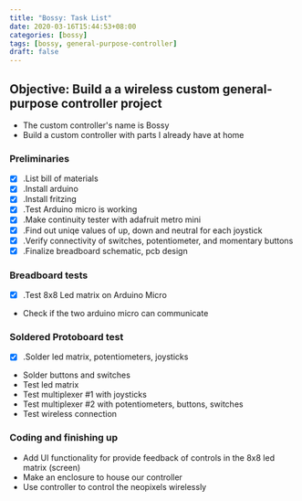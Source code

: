 ```yaml
---
title: "Bossy: Task List"
date: 2020-03-16T15:44:53+08:00
categories: [bossy]
tags: [bossy, general-purpose-controller]
draft: false
---
```


## Objective: Build a a wireless custom general-purpose controller project
- The custom controller's name is Bossy
- Build a custom controller with parts I already have at home


### Preliminaries

- [x] .List bill of materials
- [x] .Install arduino
- [x] .Install fritzing
- [x] .Test Arduino micro is working
- [x] .Make continuity tester with adafruit metro mini
- [x] .Find out uniqe values of up, down and neutral for each joystick
- [x] .Verify connectivity of switches, potentiometer, and momentary buttons
- [x] .Finalize breadboard schematic, pcb design

### Breadboard tests

- [x] .Test 8x8 Led matrix on Arduino Micro
- Check if the two arduino micro  can communicate

### Soldered Protoboard test
- [x] .Solder led matrix, potentiometers, joysticks
- Solder buttons and switches
- Test led matrix
- Test multiplexer #1 with joysticks
- Test multiplexer #2 with potentiometers, buttons, switches
- Test wireless connection

### Coding and finishing up

- Add UI functionality for provide feedback of controls in the 8x8 led matrix (screen)
- Make an enclosure to house our controller
- Use controller to control the neopixels wirelessly

